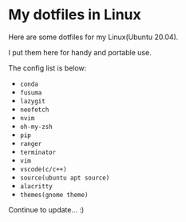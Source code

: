 # My dotfiles in Linux
Here are some dotfiles for my Linux(Ubuntu 20.04).

I put them here for handy and portable use.

The config list is below:
- `conda`
- `fusuma`
- `lazygit`
- `neofetch`
- `nvim`
- `oh-my-zsh`
- `pip`
- `ranger`
- `terminator`
- `vim`
- `vscode(c/c++)`
- `source(ubuntu apt source)`
- `alacritty`
- `themes(gnome theme)`

Continue to update...  :)
